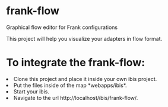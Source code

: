 # frank-flow
Graphical flow editor for Frank configurations

This project will help you visualize your adapters in flow format.

# To integrate the frank-flow: 
  <li>
  Clone this project and place it inside your own ibis project.
  </li>
  <li>
  Put the files inside of the map *webapps/ibis*.
  </li>
  <li>
  Start your ibis.
  </li>
  <li>
  Navigate to the url http://localhost/ibis/frank-flow/.
  </li>
